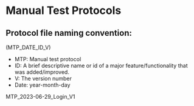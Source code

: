 # Manual Test Protocols

## Protocol file naming convention:

(MTP_DATE_ID_V)

- MTP: Manual test protocol
- ID: A brief descriptive name or id of a major feature/functionality that was added/improved.
- V: The version number
- Date: year-month-day

MTP_2023-06-29_Login_V1
